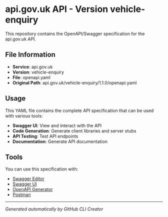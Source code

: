 # api.gov.uk API - Version vehicle-enquiry

This repository contains the OpenAPI/Swagger specification for the api.gov.uk API.

## File Information

- **Service**: api.gov.uk
- **Version**: vehicle-enquiry
- **File**: openapi.yaml
- **Original Path**: api.gov.uk/vehicle-enquiry/1.1.0/openapi.yaml

## Usage

This YAML file contains the complete API specification that can be used with various tools:

- **Swagger UI**: View and interact with the API
- **Code Generation**: Generate client libraries and server stubs
- **API Testing**: Test API endpoints
- **Documentation**: Generate API documentation

## Tools

You can use this specification with:

- [Swagger Editor](https://editor.swagger.io/)
- [Swagger UI](https://swagger.io/tools/swagger-ui/)
- [OpenAPI Generator](https://openapi-generator.tech/)
- [Postman](https://www.postman.com/)

---

*Generated automatically by GitHub CLI Creator*

